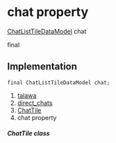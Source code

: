 
<div>

# chat property

</div>


[ChatListTileDataModel](../../models_chats_chat_list_tile_data_model/ChatListTileDataModel-class.md)
chat


final




## Implementation

``` language-dart
final ChatListTileDataModel chat;
```







1.  [talawa](../../index.md)
2.  [direct_chats](../../views_after_auth_screens_chat_direct_chats/)
3.  [ChatTile](../../views_after_auth_screens_chat_direct_chats/ChatTile-class.md)
4.  chat property

##### ChatTile class







